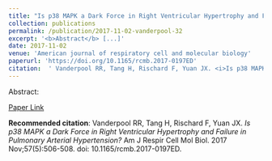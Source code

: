 ```yaml
--- 
title: "Is p38 MAPK a Dark Force in Right Ventricular Hypertrophy and Failure in Pulmonary Arterial Hypertension?" 
collection: publications 
permalink: /publication/2017-11-02-vanderpool-32 
excerpt: '<b>Abstract</b> [...]' 
date: 2017-11-02 
venue: 'American journal of respiratory cell and molecular biology' 
paperurl: 'https://doi.org/10.1165/rcmb.2017-0197ED' 
citation:  ' Vanderpool RR, Tang H, Rischard F, Yuan JX. <i>Is p38 MAPK a Dark Force in Right Ventricular Hypertrophy and Failure in Pulmonary Arterial Hypertension?</i> Am J Respir Cell Mol Biol. 2017 Nov;57(5):506-508. doi: 10.1165/rcmb.2017-0197ED.' 
--- 
```

Abstract:    
 
[Paper Link](https://doi.org/10.1165/rcmb.2017-0197ED) 
 
<b>Recommended citation</b>:  Vanderpool RR, Tang H, Rischard F, Yuan JX. <i>Is p38 MAPK a Dark Force in Right Ventricular Hypertrophy and Failure in Pulmonary Arterial Hypertension?</i> Am J Respir Cell Mol Biol. 2017 Nov;57(5):506-508. doi: 10.1165/rcmb.2017-0197ED. 
